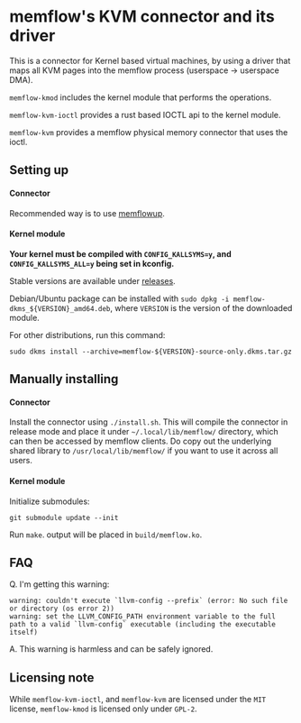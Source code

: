 # memflow's KVM connector and its driver

This is a connector for Kernel based virtual machines, by using a driver that maps all KVM pages into the memflow process (userspace -> userspace DMA).

`memflow-kmod` includes the kernel module that performs the operations.

`memflow-kvm-ioctl` provides a rust based IOCTL api to the kernel module.

`memflow-kvm` provides a memflow physical memory connector that uses the ioctl.

## Setting up

#### Connector

Recommended way is to use [memflowup](https://github.com/memflow/memflowup).

#### Kernel module

**Your kernel must be compiled with `CONFIG_KALLSYMS=y`, and `CONFIG_KALLSYMS_ALL=y` being set in kconfig.**

Stable versions are available under [releases](https://github.com/memflow/memflow-kvm/releases).

Debian/Ubuntu package can be installed with `sudo dpkg -i memflow-dkms_${VERSION}_amd64.deb`, where `VERSION` is the version of the downloaded module.

For other distributions, run this command:

```
sudo dkms install --archive=memflow-${VERSION}-source-only.dkms.tar.gz
```

## Manually installing

#### Connector

Install the connector using `./install.sh`. This will compile the connector in release mode and place it under `~/.local/lib/memflow/` directory, which can then be accessed by memflow clients. Do copy out the underlying shared library to `/usr/local/lib/memflow/` if you want to use it across all users.

#### Kernel module

Initialize submodules:

```
git submodule update --init
```

Run `make`. output will be placed in `build/memflow.ko`.

## FAQ

Q. I'm getting this warning:

```
warning: couldn't execute `llvm-config --prefix` (error: No such file or directory (os error 2))
warning: set the LLVM_CONFIG_PATH environment variable to the full path to a valid `llvm-config` executable (including the executable itself)
```

A. This warning is harmless and can be safely ignored.

## Licensing note

While `memflow-kvm-ioctl`, and `memflow-kvm` are licensed under the `MIT` license, `memflow-kmod` is licensed only under `GPL-2`.
